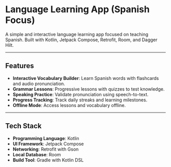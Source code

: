 # Language Learning App (Spanish Focus)

A simple and interactive language learning app focused on teaching Spanish. 
Built with Kotlin, Jetpack Compose, Retrofit, Room, and Dagger Hilt.

---

## Features

- **Interactive Vocabulary Builder**: Learn Spanish words with flashcards and audio pronunciation.
- **Grammar Lessons**: Progressive lessons with quizzes to test knowledge.
- **Speaking Practice**: Validate pronunciation using speech-to-text.
- **Progress Tracking**: Track daily streaks and learning milestones.
- **Offline Mode**: Access lessons and vocabulary offline.

---

## Tech Stack

- **Programming Language**: Kotlin
- **UI Framework**: Jetpack Compose
- **Networking**: Retrofit with Gson
- **Local Database**: Room
- **Build Tool**: Gradle with Kotlin DSL
